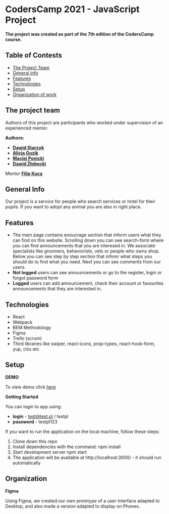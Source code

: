 # CodersCamp 2021 - JavaScript Project

**The project was created as part of the 7th edition of the CodersCamp course.**

## Table of Contests

- [The Project Team](#team)
- [General info](#general)
- [Features](#features)
- [Technologies](#technologies)
- [Setup](#setup)
- [Organization of work](#organization)

## <a name="team">The project team</a>

Authors of this project are participants who worked under supervision of an experienced mentor.

**Authors:**

- **[Dawid Starzyk](https://github.com/JustD1d1t)**
- **[Alicja Guzik ](https://github.com/alicjaguzik)**
- **[Maciej Ponicki](https://github.com/MaciekPon)**
- **[Dawid Żłobecki](https://github.com/DawidZlobecki)**

Mentor **[Filip Kuca](https://github.com/ruljin)**

## <a name="general">General Info</a>

Our project is a service for people who search services or hotel for their pupils. If you want to adopt any animal you are also in right place.

## <a name="features">Features</a>

- The main page contains enoucrage section that inform users what they can find on this website. Scrolling down you can see search-form where you can find announcements that you are interesed in. We associate specialists like groomers, behaviorists, vets or people who owns shop. Below you can see step by step section that infomr what steps you should do to find what you need. Next you can see comments from our users.
- **Not logged** users can see announcements or go to the register, login or forgot password form
- **Logged** users can add announcement, check their account or favourites announcements that they are interested in.

## <a name="technologies">Technologies</a>

- React
- Webpack
- BEM Methodology
- Figma
- Trello (scrum)
- Third libraries like swiper, react-icons, prop-types, react-hook-form, yup, clsx etc

## <a name="setup">Setup</a>

**DEMO**

To view demo click [here](https://coderscamplittledevs.github.io/CodersCamp2021-ProjectSinglePageApplication-PetsAdoptAndCarePortal/#/)

**Getting Started**

You can login to app using:

- **login** - test@test.pl / testpl
- **password** - testpl123

If you want to run the application on the local machine, follow these steps:

1. Clone down this repo
2. Install dependencies with the command: npm install
3. Start development server npm start
4. The application will be available at http://localhost:3000/ - it should run automatically

## <a name="organization">Organization</a>

**Figma**

Using Figma, we created our own prototype of a user interface adapted to Desktop, and also made a version adapted to display on Phones.
